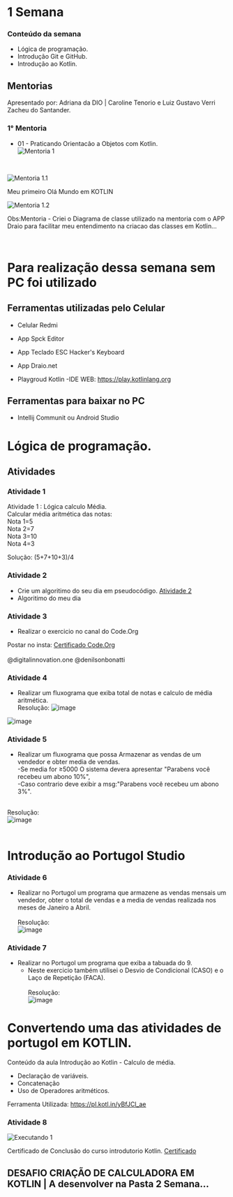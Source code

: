 # 1 Semana

### Conteúdo da semana

- Lógica de programação.
- Introdução Git e GitHub.
- Introdução ao Kotlin.

## Mentorias

Apresentado por: Adriana da DIO | Caroline Tenorio e Luiz Gustavo Verri Zacheu do Santander.
<br>
 
### 1° Mentoria 

- 01 - Praticando Orientacão a Objetos com Kotlin.<br>
![Mentoria 1]( https://raw.githubusercontent.com/PaulaSena/BootcampSantanderMobile/main/1%20Semana/Img/Mentoria1.jpg "Imagem da mentoria 1")

<br>


![Mentoria 1.1](https://raw.githubusercontent.com/PaulaSena/BootcampSantanderMobile/b6ce028fa261bad2da09d9f2128fe7e54873bd39/1%20Semana/Img/Practicando%20Orientaci%C3%B3n%20la%20Objetos%201.svg) <br>


Meu primeiro Olá Mundo em KOTLIN <br>

![Mentoria 1.2]( https://github.com/PaulaSena/BootcampSantanderMobile/blob/main/1%20Semana/Img/OlaMundoKotlin.gif?raw=true "Imagem do site Playgroud Kotlin")<br>

Obs:Mentoria - Criei o Diagrama de classe utilizado na mentoria com o APP Draio para facilitar meu entendimento na criacao das classes em Kotlin...

<br>


 # Para realização dessa semana sem PC foi utilizado


## Ferramentas utilizadas pelo Celular

  - Celular Redmi <br>

   - App Spck Editor <br>

   - App Teclado ESC Hacker's Keyboard <br>

   - App Draio.net <br>
   
   - Playgroud Kotlin -IDE WEB: https://play.kotlinlang.org <br>
   
## Ferramentas para baixar no PC

  - Intellij Communit ou Android Studio <br>
 

# Lógica de programação.

## Atividades 
 
### Atividade 1 

Atividade 1 : Lógica calculo Média.
<br> 
Calcular média aritmética das notas:<br>
Nota 1=5<br>
Nota 2=7<br>
Nota 3=10<br>
Nota 4=3<br>

Solução: (5+7+10+3)/4

### Atividade 2 

- Crie um algoritimo do seu dia em pseudocódigo.
<a href="https://github.com/PaulaSena/BootcampSantanderMobile/blob/main/1%20Semana/Img/meu%20dia.txt"> Atividade 2</a><br>
- Algoritimo do meu dia

### Atividade 3
- Realizar o exercicio no canal do Code.Org

Postar no insta: <a href="https://raw.githubusercontent.com/PaulaSena/BootcampSantanderMobile/main/1%20Semana/Img/Certif.jpg">Certificado Code.Org </a><br><br>
@digitalinnovation.one
@denilsonbonatti

### Atividade 4
- Realizar um fluxograma que exiba total de notas e calculo de  média aritmética.<br>
Resolução:
![image](https://raw.githubusercontent.com/PaulaSena/BootcampSantanderMobile/main/1%20Semana/Img/img-fluxograma2.PNG)<br>

![image](https://raw.githubusercontent.com/PaulaSena/BootcampSantanderMobile/main/1%20Semana/Img/img-fluxograma2.2.PNG)

### Atividade 5 
- Realizar um fluxograma que possa Armazenar as vendas de um vendedor e obter media de vendas.<br>
-Se media for ≥5000 O sistema devera apresentar "Parabens você recebeu um abono 10%", <br>
-Caso contrario deve exibir a msg:"Parabens você recebeu um abono 3%".<br><br>

Resolução:<br>
![image](https://raw.githubusercontent.com/PaulaSena/BootcampSantanderMobile/main/1%20Semana/Img/mediaVendasVendedor.PNG)<br><br>

# Introdução ao Portugol Studio <br>

### Atividade 6 
- Realizar no Portugol um programa que armazene as vendas mensais um vendedor, obter o total de vendas e a media de vendas realizada nos meses de Janeiro a Abril. <br><br>
Resolução:<br>
![image](https://raw.githubusercontent.com/PaulaSena/BootcampSantanderMobile/main/1%20Semana/Img/2021-08-10%2023-16-59.gif)

### Atividade 7
- Realizar no Portugol um programa que exiba a tabuada do 9. <br>
  * Neste exercicio também utilisei o Desvio de Condicional (CASO) e o Laço de Repetição (FACA).<br><br> 
Resolução:<br>
![image](https://raw.githubusercontent.com/PaulaSena/BootcampSantanderMobile/main/1%20Semana/Img/caso%20faca.gif)


# Convertendo uma das atividades de portugol em  KOTLIN.

Conteúdo da aula Introdução ao Kotlin - Calculo de média.

- Declaração de variáveis.
- Concatenação 
- Uso de Operadores aritméticos.

Ferramenta Utilizada:
<a href="https://pl.kotl.in/yBfJCl_ae"> https://pl.kotl.in/yBfJCl_ae </a><br>

### Atividade 8
![Executando 1]( https://raw.githubusercontent.com/PaulaSena/BootcampSantanderMobile/main/1%20Semana/Img/Executando%20conteudo%20da%20aula%20-%20%20Calculo%20de%20m%C3%A9dia..PNG "Imagem Executando conteudo da aula -  Calculo de média. 1")<br>


Certificado de Conclusão do curso introdutorio Kotlin.
<a href="https://www.linkedin.com/in/paulassena/">Certificado</a><br>

## DESAFIO CRIAÇÃO DE CALCULADORA EM KOTLIN | A desenvolver na Pasta 2 Semana...



